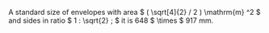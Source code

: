 A standard size of envelopes with area
$ ( \sqrt[4]{2} / 2 ) \mathrm{m} ^2 $ and sides in ratio
$ 1 : \sqrt{2} ; $ it is 648 $ \times $ 917 mm.

